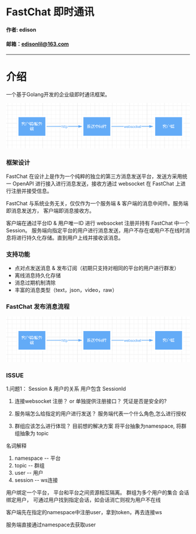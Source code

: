 # FastChat 即时通讯

#### 作者: edison

#### 邮箱：edisonlil@163.com

---

# 介绍

一个基于Golang开发的企业级即时通讯框架。

![](流程图.png)

### 框架设计

FastChat 在设计上是作为一个纯粹的独立的第三方消息发送平台，发送方采用统一 OpenAPI 进行接入进行消息发送，接收方通过 websocket 在 FastChat 上进行注册并接受信息。

FastChat 与系统业务无关，仅仅作为一个服务端 & 客户端的消息中间件。服务端即消息发送方， 客户端即消息接收方。 

客户端在通过平台ID & 用户唯一ID 进行 websocket 注册并持有 FastChat 中一个 Session。 服务端向指定平台的用户进行消息发送，用户不存在或用户不在线时消息将进行持久化存储。直到用户上线并接收该消息。

### 支持功能

* 点对点发送消息 & 发布订阅（初期只支持对相同的平台的用户进行群发）
* 离线消息持久化存储
* 消息过期机制清除
* 丰富的消息类型（text，json，video，raw）




### FastChat 发布消息流程


![](流程图.png)




### ISSUE

1.问题1： Session & 用户的关系  用户包含 SessionId

1. 连接websocket 注册？ or 单独提供注册接口？  凭证是否是安全的?

2. 服务端怎么给指定的用户进行发送？ 服务端代表一个什么角色,怎么进行授权

3. 群组应该怎么进行体现？  目前想的解决方案 将平台抽象为namespace, 将群组抽象为 topic  

名词解释
 1. namespace -- 平台
 2. topic -- 群组
 3. user -- 用户
 4. session -- ws连接


用户绑定一个平台， 平台和平台之间资源相互隔离。
群组为多个用户的集合
会话绑定用户， 可通过用户找到指定会话，如会话消亡则视为用户不在线


客户端先在指定的namespace中注册user，拿到token，再去连接ws


服务端直接通过namespace去获取user